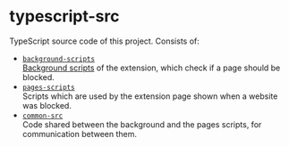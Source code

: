 # typescript-src

TypeScript source code of this project. Consists of:

- [`background-scripts`](./background-scripts/)\
  [Background scripts](https://developer.mozilla.org/en-US/docs/Mozilla/Add-ons/WebExtensions/Background_scripts) of the extension,
  which check if a page should be blocked.
- [`pages-scripts`](./pages-scripts/)\
  Scripts which are used by the extension page shown when a website was blocked.
- [`common-src`](./common-src/)\
  Code shared between the background and the pages scripts, for communication between them.

